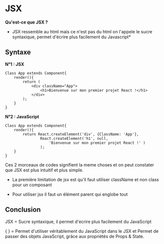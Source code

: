 # JSX

**Qu'est-ce que JSX ?**


- JSX ressemble au html mais ce n'est pas du html on l'appele le sucre syntaxique, permet d'écrire plus facilement du Javascript*

## Syntaxe

**N°1 : JSX** 

    Class App extends Component{
        render(){
            return (
                <div className="App">
                    <h1>Bienvenue sur mon premier projet React !</h1>
                </div>
            );
        }
    }

**N°2 : JavaScript**

    Class App extends Component{
        render(){
            return React.createElement('div', {ClassName: 'App'},
                    React.createElement('h1', null,
                        'Bienvenue sur mon premier projet React !' )
                    );
        }
    }

Ces 2 morceaux de codes signifient la meme choses et on peut constater que JSX est plus intuitif et plus simple.


- La première limitation de jsx est qu'il faut utiliser className et non class pour un composant 

- Pour utiliser jsx il faut un élément parent qui englobe tout 


## Conclusion 

JSX = Sucre syntaxique, il permet d'ecrire plus facilement du JavaScript 

{ } = Permet d'utiliser véritablement du JavaScript dans le JSX et Permet de passer des objets JavaScript, grâce aux propriétés de Props & State.

